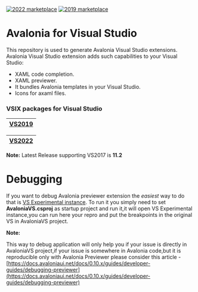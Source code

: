 [![2022 marketplace](https://img.shields.io/visual-studio-marketplace/v/AvaloniaTeam.AvaloniaVS.svg?label=2022-Marketplace)](https://marketplace.visualstudio.com/items?itemName=AvaloniaTeam.AvaloniaVS)
[![2019 marketplace](https://img.shields.io/visual-studio-marketplace/v/AvaloniaTeam.AvaloniaforVisualStudio.svg?label=2019-Marketplace)](https://marketplace.visualstudio.com/items?itemName=AvaloniaTeam.AvaloniaforVisualStudio)
# Avalonia for Visual Studio
This repository is used to generate Avalonia Visual Studio extensions.
Avalonia Visual Studio extension adds such capabilities to your Visual Studio:
- XAML code completion.
- XAML previewer.
- It bundles Avalonia templates in your Visual Studio.
- Icons for axaml files.

### VSIX packages for Visual Studio
| [VS2019](https://marketplace.visualstudio.com/items?itemName=AvaloniaTeam.AvaloniaforVisualStudio) | 
| ------------- |

| [VS2022](https://marketplace.visualstudio.com/items?itemName=AvaloniaTeam.AvaloniaVS) |
| ------------- |

**Note:** Latest Release supporting VS2017 is **11.2**


# Debugging
If you want to debug Avalonia previewer extension the *easiest* way to do that is [VS Experimental instance](https://docs.microsoft.com/en-us/visualstudio/extensibility/the-experimental-instance?view=vs-2019).
To run it you simply need to set **AvaloniaVS.csproj** as startup project and run it,it will open VS Experimental instance,you can run here your repro and put the breakpoints in the original VS in AvaloniaVS project.

**Note:**

This way to debug application will only help you if your issue is directly in AvaloniaVS project,if your issue is somewhere in Avalonia code,but it is reproducible only with Avalonia Previewer please consider this article - [https://docs.avaloniaui.net/docs/0.10.x/guides/developer-guides/debugging-previewer](https://docs.avaloniaui.net/docs/0.10.x/guides/developer-guides/debugging-previewer)
